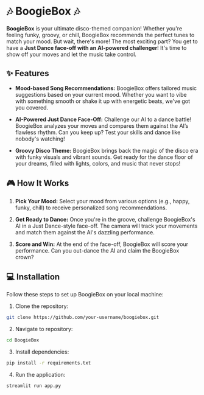 # 🎶 BoogieBox 🎶

**BoogieBox** is your ultimate disco-themed companion! Whether you're feeling funky, groovy, or chill, BoogieBox recommends the perfect tunes to match your mood. But wait, there's more! The most exciting part? You get to have a **Just Dance face-off with an AI-powered challenger**! It's time to show off your moves and let the music take control.

## ✨ Features

- **Mood-based Song Recommendations:** 
  BoogieBox offers tailored music suggestions based on your current mood. Whether you want to vibe with something smooth or shake it up with energetic beats, we've got you covered.

- **AI-Powered Just Dance Face-Off:** 
  Challenge our AI to a dance battle! BoogieBox analyzes your moves and compares them against the AI’s flawless rhythm. Can you keep up? Test your skills and dance like nobody's watching!

- **Groovy Disco Theme:** 
  BoogieBox brings back the magic of the disco era with funky visuals and vibrant sounds. Get ready for the dance floor of your dreams, filled with lights, colors, and music that never stops!

## 🎮 How It Works

1. **Pick Your Mood:**
   Select your mood from various options (e.g., happy, funky, chill) to receive personalized song recommendations.

2. **Get Ready to Dance:**
   Once you're in the groove, challenge BoogieBox's AI in a Just Dance-style face-off. The camera will track your movements and match them against the AI's dazzling performance.

3. **Score and Win:**
   At the end of the face-off, BoogieBox will score your performance. Can you out-dance the AI and claim the BoogieBox crown?

## 💻 Installation

Follow these steps to set up BoogieBox on your local machine:

1. Clone the repository:

```bash
git clone https://github.com/your-username/boogiebox.git
```

2. Navigate to repository:

```bash
cd BoogieBox
```
3. Install dependencies:
```bash
pip install -r requirements.txt
```
4. Run the application:
```bash
streamlit run app.py
```

